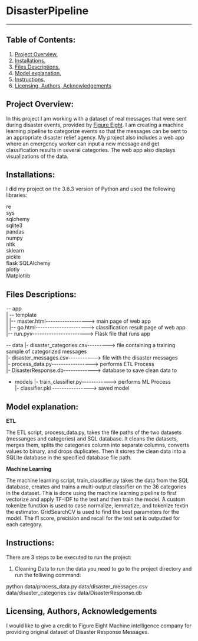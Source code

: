 # DisasterPipeline
<!-- blank line -->
----
<!-- blank line -->


## Table of Contents:
1. [ Project Overview. ](#prov)
2. [ Installations. ](#instal)
3. [ Files Descriptions. ](#fd)
4. [ Model explanation. ](#me)
5. [ Instructions. ](#instr)
6. [Licensing, Authors, Acknowledgements](#li)


<a name="prov"></a>
## Project Overview:

In this project I am working with a dataset of real messages that were sent during disaster events, provided by [Figure Eight](https://www.figure-eight.com).
I am creating a machine learning pipeline to categorize events so that the messages can be sent to an appropriate disaster relief agency.
My project also includes a web app where an emergency worker can input a new message and get classification results in several categories.
The web app also displays visualizations of the data. 


<a name="instal"></a>
## Installations:

I did my project on the 3.6.3  version of Python and used the following libraries:

re<br />
sys<br />
sqlchemy<br />
sqlite3<br />
pandas<br />
numpy<br />
nltk<br />
sklearn<br />
pickle<br />
flask SQLAlchemy<br />
plotly<br />
Matplotlib<br />


<a name="fd"></a>
## Files Descriptions:

-- app<br />
| -- template<br />
| |-- master.html------------------> main page of web app<br />
| |-- go.html----------------------> classification result page of web app<br />
|--  run.pyv-----------------------> Flask file that runs app<br />

-- data
|- disaster_categories.csv---------> file containing a training sample of categorized messages<br />
|- disaster_messages.csv-----------> file with the disaster messages<br />
|- process_data.py-----------------> performs ETL Process<br />
|- DisasterResponse.db-------------> database to save clean data to<br />

- models
|- train_classifier.py------------> performs ML Process<br />
|- classifier.pkl ----------------> saved model<br />


<a name="me"></a>
## Model explanation:

**ETL**

The ETL script, process_data.py, takes the file paths of the two datasets (messanges and categories) and SQL database.
It cleans the datasets, merges them, splits the categories column into separate columns, converts values to binary, and drops duplicates.
Then it stores the clean data into a SQLite database in the specified database file path.

**Machine Learning**

The machine learning script, train_classifier.py takes the data from the SQL database, creates and trains a multi-output classifier on the 36 categories in the dataset.
This is done using the machine learning pipeline to first vectorize and apply TF-IDF to the text and then train the model.
A custom tokenize function is used to case normalize, lemmatize, and tokenize textin the estimator.
GridSearchCV is used to find the best parameters for the model. 
The f1 score, precision and recall for the test set is outputted for each category.

<a name="instr"></a>
## Instructions:

There are 3 steps to be executed to run the project:

1. Cleaning Data
to run the data you need to go to the project directory and run the folliwing command:

python data/process_data.py data/disaster_messages.csv data/disaster_categories.csv data/DisasterResponse.db


<a name="li"></a>
## Licensing, Authors, Acknowledgements

I would like to give a credit to Figure Eight Machine intelligence company for providing original dataset of Disaster Response Messages.
